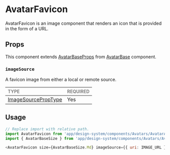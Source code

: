 # AvatarFavicon

AvatarFavicon is an image component that renders an icon that is provided in the form of a URL.

## Props

This component extends [AvatarBaseProps](../AvatarBase/AvatarBase.types.ts#L18) from [AvatarBase](../Avatar/Avatar.tsx) component.

### `imageSource`

A favicon image from either a local or remote source.

| <span style="color:gray;font-size:14px">TYPE</span>                   | <span style="color:gray;font-size:14px">REQUIRED</span> |
| :-------------------------------------------------------------------- | :------------------------------------------------------ |
| [ImageSourcePropType](https://reactnative.dev/docs/image#imagesource) | Yes                                                     |

## Usage

```javascript
// Replace import with relative path.
import AvatarFavicon from 'app/design-system/components/Avatars/AvatarAccount';
import { AvatarBaseSize } from 'app/design-system/components/Avatars/Avatar/foundation/AvatarBase';

<AvatarFavicon size={AvatarBaseSize.Md} imageSource={{ uri: IMAGE_URL }} />;
```
